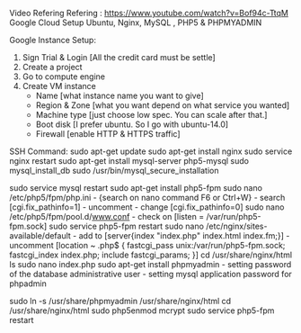 Video Refering Refering : https://www.youtube.com/watch?v=Bof94c-TtqM
Google Cloud Setup Ubuntu, Nginx, MySQL , PHP5 & PHPMYADMIN 

Google Instance Setup:
1. Sign Trial & Login [All the credit card must be settle]
2. Create a project
3. Go to compute engine 
4. Create VM instance
	- Name [what instance name you want to give]
	- Region & Zone [what you want depend on what service you wanted]
	- Machine type [just choose low spec. You can scale after that.]
	- Boot disk [I prefer ubuntu. So I go with ubuntu-14.0]
	- Firewall [enable HTTP & HTTPS traffic]

SSH Command: 
sudo apt-get update
sudo apt-get install nginx
sudo service nginx restart
sudo apt-get install mysql-server php5-mysql
sudo mysql_install_db
sudo /usr/bin/mysql_secure_installation

sudo service mysql restart
sudo apt-get install php5-fpm
sudo nano /etc/php5/fpm/php.ini
	- {search on nano command F6 or Ctrl+W}
	- search [cgi.fix_pathinfo=1]
	- uncomment
	- change [cgi.fix_pathinfo=0]
sudo nano /etc/php5/fpm/pool.d/www.conf
	- check on [listen = /var/run/php5-fpm.sock]
sudo service php5-fpm restart
sudo nano /etc/nginx/sites-available/default
	- add to [server{index "index.php" index.html index.fm;}] 
	- uncomment 
		[location ~ \.php$ {
			fastcgi_pass unix:/var/run/php5-fpm.sock;
			fastcgi_index index.php;
			include fastcgi_params;
		}]
cd /usr/share/nginx/html
ls
sudo nano index.php
	<?php
	phpinfo();
	?>
sudo apt-get install phpmyadmin
	- setting password of the database administrative user
	- setting mysql application password for phpadmin
	
sudo ln -s /usr/share/phpmyadmin /usr/share/nginx/html
cd /usr/share/nginx/html
sudo php5enmod mcrypt
sudo service php5-fpm restart
